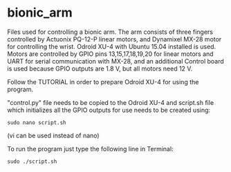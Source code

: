 # bionic_arm
Files used for controlling a bionic arm. The arm consists of three fingers controlled by Actuonix PQ-12-P linear motors, and Dynamixel MX-28 motor for controlling the wrist. Odroid XU-4 with Ubuntu 15.04 installed is used. Motors are controlled by GPIO pins 13,15,17,18,19,20 for linear motors and UART for serial communication with MX-28, and an additional Control board is used because GPIO outputs are 1.8 V, but all motors need 12 V. 

Follow the TUTORIAL in order to prepare Odroid XU-4 for using the program.

"control.py" file needs to be copied to the Odroid XU-4 and script.sh file which initializes all the GPIO outputs for use needs to be created using: 
```
sudo nano script.sh 
```
(vi can be used instead of nano)

To run the program just type the following line in Terminal: 
```
sudo ./script.sh
```
